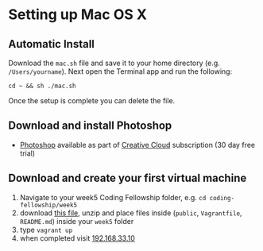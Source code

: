 # Setting up Mac OS X

## Automatic Install

Download the `mac.sh` file and save it to your home directory (e.g. `/Users/yourname`). Next open the Terminal app and run the following:

```
cd ~ && sh ./mac.sh
```

Once the setup is complete you can delete the file.

## Download and install Photoshop

- [Photoshop](http://www.adobe.com/uk/products/photoshop.html) available as part of [Creative Cloud](https://creative.adobe.com/products/download/creative-cloud) subscription (30 day free trial)

## Download and create your first virtual machine

1. Navigate to your week5 Coding Fellowship folder, e.g. `cd coding-fellowship/week5`
2. download [this file](https://github.com/scotch-io/scotch-box/archive/master.zip), unzip and place files inside (`public`, `Vagrantfile`, `README.md`) inside your `week5` folder
3. type `vagrant up`
4. when completed visit [192.168.33.10](http://192.168.33.10/)
